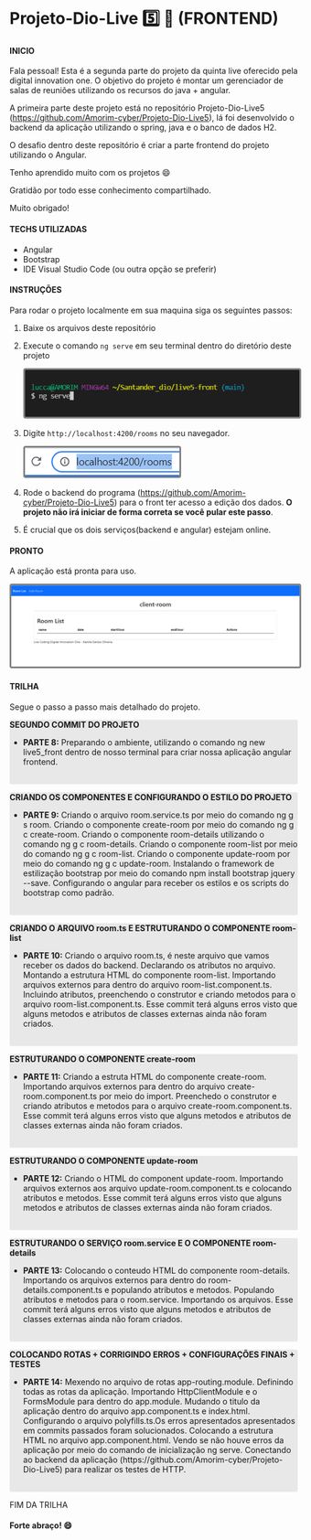 # Projeto-Dio-Live :five: :rocket: (FRONTEND)​

#### INICIO

Fala pessoal! Esta é a segunda parte do projeto da quinta live oferecido pela digital innovation one. O objetivo do projeto é montar um gerenciador de salas de reuniões utilizando os recursos do java + angular.

A primeira parte deste projeto está no repositório Projeto-Dio-Live5 (https://github.com/Amorim-cyber/Projeto-Dio-Live5), lá foi desenvolvido o backend da aplicação utilizando o spring, java e o banco de dados H2.

O desafio dentro deste repositório é criar a parte frontend do projeto utilizando o Angular.

Tenho aprendido muito com os projetos :smile:

Gratidão por todo esse conhecimento compartilhado.

Muito obrigado!

#### TECHS UTILIZADAS

* Angular
* Bootstrap
* IDE Visual Studio Code (ou outra opção se preferir)

#### INSTRUÇÕES

Para rodar o projeto localmente em sua maquina siga os seguintes passos:

1. Baixe os arquivos deste repositório

2. Execute o comando `ng serve` em seu terminal dentro do diretório deste projeto

   <img src="img/passo2.PNG" style="border: solid grey; border-radius:4px"></img>

3. Digite `http://localhost:4200/rooms`  no seu navegador.

   <img src="img/passo3.PNG" style="border: solid grey; border-radius:4px"></img>

4. Rode o backend do programa (https://github.com/Amorim-cyber/Projeto-Dio-Live5) para o front ter acesso a edição dos dados. **O projeto não irá iniciar de forma correta se você pular este passo**.

5. É crucial que os dois serviços(backend e angular) estejam online.

#### PRONTO

A aplicação está pronta para uso.

<img src="img/fim.PNG" style="border: solid grey; border-radius:4px"></img>

#### TRILHA

Segue o passo a passo mais detalhado do projeto.

<div style="background-color: #E8E8E8; border-radius: 3px;">
   <p><strong>SEGUNDO COMMIT DO PROJETO</strong></p>
    <ul>
        <li><strong>PARTE 8:</strong> Preparando o ambiente, utilizando o comando ng new live5_front dentro de nosso terminal para criar nossa aplicação angular frontend.</li>
    </ul>
    <br>
</div> 

<div style="background-color: #E8E8E8; border-radius: 3px;">
   <p><strong>CRIANDO OS COMPONENTES E CONFIGURANDO O ESTILO DO PROJETO</strong></p>
    <ul>
        <li><strong>PARTE 9:</strong> Criando o arquivo room.service.ts por meio do comando ng g s room. Criando o componente create-room por meio do comando ng g c create-room. Criando o componente room-details utilizando o comando ng g c room-details. Criando o componente room-list por meio do comando ng g c room-list. Criando o componente update-room por meio do comando ng g c update-room. Instalando o framework de estilização bootstrap por meio do comando npm install bootstrap jquery --save. Configurando o angular para receber os estilos e os scripts do bootstrap como padrão.</li>
    </ul>
    <br>
</div> 
<div style="background-color: #E8E8E8; border-radius: 3px;">
   <p><strong>CRIANDO O ARQUIVO room.ts E ESTRUTURANDO O COMPONENTE room-list</strong></p>
    <ul>
        <li><strong>PARTE 10:</strong> Criando o arquivo room.ts, é neste arquivo que vamos receber os dados do backend. Declarando os atributos no arquivo. Montando a estrutura HTML do componente room-list. Importando arquivos externos para dentro do arquivo room-list.component.ts. Incluindo atributos, preenchendo o construtor e criando metodos para o arquivo room-list.component.ts. Esse commit terá alguns erros visto que alguns metodos e atributos de classes externas ainda não foram criados.</li>
    </ul>
    <br>
</div> 

<div style="background-color: #E8E8E8; border-radius: 3px;">
   <p><strong>ESTRUTURANDO O COMPONENTE create-room</strong></p>
    <ul>
        <li><strong>PARTE 11:</strong> Criando a estruta HTML do componente create-room. Importando arquivos externos para dentro do arquivo create-room.component.ts por meio do import. Preenchedo o construtor e criando atributos e metodos para o arquivo create-room.component.ts. Esse commit terá alguns erros visto que alguns metodos e atributos de classes externas ainda não foram criados. </li>
    </ul>
    <br>
</div> 

<div style="background-color: #E8E8E8; border-radius: 3px;">
   <p><strong>ESTRUTURANDO O COMPONENTE update-room</strong></p>
    <ul>
        <li><strong>PARTE 12:</strong> Criando o HTML do component update-room. Importando arquivos externos aos arquivo update-room.component.ts e colocando atributos e metodos. Esse commit terá alguns erros visto que alguns metodos e atributos de classes externas ainda não foram criados. </li>
    </ul>
    <br>
</div> 

<div style="background-color: #E8E8E8; border-radius: 3px;">
   <p><strong>ESTRUTURANDO O SERVIÇO room.service E O COMPONENTE room-details</strong></p>
    <ul>
        <li><strong>PARTE 13:</strong> Colocando o conteudo HTML do componente room-details. Importando os arquivos externos para dentro do room-details.component.ts e populando atributos e metodos. Populando atributos e metodos para o room.service. Importando os arquivos. Esse commit terá alguns erros visto que alguns metodos e atributos de classes externas ainda não foram criados. </li>
    </ul>
    <br>
</div>

<div style="background-color: #E8E8E8; border-radius: 3px;">
   <p><strong>COLOCANDO ROTAS + CORRIGINDO ERROS + CONFIGURAÇÕES FINAIS + TESTES</strong></p>
    <ul>
        <li><strong>PARTE 14:</strong> Mexendo no arquivo de rotas app-routing.module. Definindo todas as rotas da aplicação. Importando HttpClientModule e o FormsModule para dentro do app.module. Mudando o titulo da aplicação dentro do arquivo app.component.ts e index.html. Configurando o arquivo polyfills.ts.Os erros apresentados apresentados em commits passados foram solucionados. Colocando a estrutura HTML no arquivo app.component.html. Vendo se não houve erros da aplicação por meio do comando de inicialização ng serve. Conectando ao backend da aplicação (https://github.com/Amorim-cyber/Projeto-Dio-Live5) para realizar os testes de HTTP. </li>
    </ul>
    <br>
</div>

FIM DA TRILHA 



#### Forte abraço! :smile:

